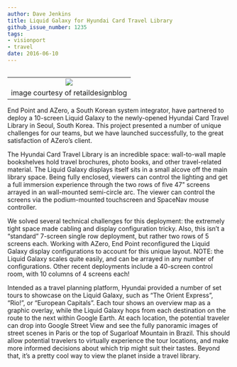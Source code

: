 ```yaml
---
author: Dave Jenkins
title: Liquid Galaxy for Hyundai Card Travel Library
github_issue_number: 1235
tags:
- visionport
- travel
date: 2016-06-10
---
```


<table cellpadding="0" cellspacing="0" class="tr-caption-container" style="float: right; margin-left: 1em; text-align: right;"><tbody>
<tr><td style="text-align: center;"><a href="/blog/2016/06/liquid-galaxy-for-hyundai-card-travel/image-0-big.jpeg" imageanchor="1" style="clear: right; margin-bottom: 1em; margin-left: auto; margin-right: auto;"><img border="0" src="/blog/2016/06/liquid-galaxy-for-hyundai-card-travel/image-0.jpeg"/></a></td></tr>
<tr><td class="tr-caption" style="text-align: center;">image courtesy of retaildesignblog</td></tr>
</tbody></table>

End Point and AZero, a South Korean system integrator, have partnered to deploy a 10-screen Liquid Galaxy to the newly-opened Hyundai Card Travel Library in Seoul, South Korea.  This project presented a number of unique challenges for our teams, but we have launched successfully, to the great satisfaction of AZero’s client.

The Hyundai Card Travel Library is an incredible space: wall-to-wall maple bookshelves hold travel brochures, photo books, and other travel-related material. The Liquid Galaxy displays itself sits in a small alcove off the main library space. Being fully enclosed, viewers can control the lighting and get a full immersion experience through the two rows of five 47" screens arrayed in an wall-mounted semi-circle arc.  The viewer can control the screens via the podium-mounted touchscreen and SpaceNav mouse controller.

We solved several technical challenges for this deployment: the extremely tight space made cabling and display configuration tricky.  Also, this isn’t a “standard” 7-screen single row deployment, but rather two rows of 5 screens each.  Working with AZero, End Point reconfigured the Liquid Galaxy display configurations to account for this unique layout.  NOTE: the Liquid Galaxy scales quite easily, and can be arrayed in any number of configurations.  Other recent deployments include a 40-screen control room, with 10 columns of 4 screens each!

Intended as a travel planning platform, Hyundai provided a number of set tours to showcase on the Liquid Galaxy, such as “The Orient Express”, “Rio!”, or “European Capitals”.  Each tour shows an overview map as a graphic overlay, while the Liquid Galaxy hops from each destination on the route to the next within Google Earth.  At each location, the potential traveler can drop into Google Street View and see the fully panoramic images of street scenes in Paris or the top of Sugarloaf Mountain in Brazil.  This should allow potential travelers to virtually experience the tour locations, and make more informed decisions about which trip might suit their tastes.  Beyond that, it’s a pretty cool way to view the planet inside a travel library.
